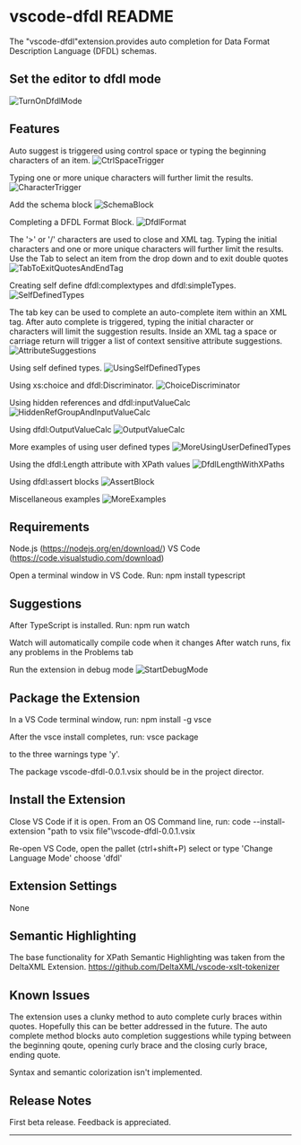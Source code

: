 # vscode-dfdl README

The "vscode-dfdl"extension.provides auto completion for Data Format Description Language (DFDL) schemas.

## Set the editor to dfdl mode
![TurnOnDfdlMode](https://user-images.githubusercontent.com/98881959/152995118-e2da5835-027e-4ff7-90f9-baf36a7e04bb.gif)

## Features

Auto suggest is triggered using control space or typing the beginning characters of an item.
![CtrlSpaceTrigger](https://user-images.githubusercontent.com/98881959/152995218-65d5b5b6-b610-495d-af31-69dd81be58c1.gif)

Typing one or more unique characters will further limit the results.
![CharacterTrigger](https://user-images.githubusercontent.com/98881959/152995254-1de6d39e-a482-4cb5-b7f3-7444932d056f.gif)

Add the schema block
![SchemaBlock](https://user-images.githubusercontent.com/98881959/152995294-7d70b7c6-186b-41e1-8a48-81ebfc3e04bc.gif)

Completing a DFDL Format Block.
![DfdlFormat](https://user-images.githubusercontent.com/98881959/152995321-ef0b2d45-32e6-4e3a-b5aa-859aa937cc3a.gif)

The '>' or '/' characters are used to close and XML tag.
Typing the initial characters and one or more unique characters will further limit the results.
Use the Tab to select an item from the drop down and to exit double quotes
![TabToExitQuotesAndEndTag](https://user-images.githubusercontent.com/98881959/152995446-77a33620-7277-4d9a-8dd7-f88349299ec9.gif)

Creating self define dfdl:complextypes and dfdl:simpleTypes.
![SelfDefinedTypes](https://user-images.githubusercontent.com/98881959/152995652-e56bc55d-78ba-46f6-a26c-6d7bd4440e96.gif)

The tab key can be used to complete an auto-complete item within an XML tag.
After auto complete is triggered, typing the initial character or characters will limit the suggestion results.
Inside an XML tag a space or carriage return will trigger a list of context sensitive attribute suggestions.
![AttributeSuggestions](https://user-images.githubusercontent.com/98881959/152995682-466be4bb-7f3f-4dcc-84bc-09792bc26adc.gif)

Using self defined types.
![UsingSelfDefinedTypes](https://user-images.githubusercontent.com/98881959/152995737-2f31e4e8-525d-4cb5-a5d7-a0413a087a54.gif)

Using xs:choice and dfdl:Discriminator.
![ChoiceDiscriminator](https://user-images.githubusercontent.com/98881959/152995769-b6afda2b-dd77-4f7a-ad18-b3e1f28087f6.gif)

Using hidden references and dfdl:inputValueCalc
![HiddenRefGroupAndInputValueCalc](https://user-images.githubusercontent.com/98881959/153010643-9d1c8361-b55d-45e4-a7a4-907ec876de76.gif)

Using dfdl:OutputValueCalc
![OutputValueCalc](https://user-images.githubusercontent.com/98881959/153051326-2b9d03ce-3e3a-420a-abba-408b25a2c3d2.gif)

More examples of using user defined types
![MoreUsingUserDefinedTypes](https://user-images.githubusercontent.com/98881959/153051453-e76250e2-96f6-4f07-8e9a-0a77f9ece5fe.gif)

Using the dfdl:Length attribute with XPath values
![DfdlLengthWithXPaths](https://user-images.githubusercontent.com/98881959/153051544-78372145-98aa-4b56-84f4-8b3a3bca4d9f.gif)

Using dfdl:assert blocks
![AssertBlock](https://user-images.githubusercontent.com/98881959/153051732-fb948f86-3485-4606-9e92-8325f1d5052d.gif)

Miscellaneous examples
![MoreExamples](https://user-images.githubusercontent.com/98881959/153051821-abc47704-878f-4c01-8a29-c0d3911940d0.gif)

## Requirements

Node.js (https://nodejs.org/en/download/)
VS Code (https://code.visualstudio.com/download)

Open a terminal window in VS Code. Run:
  npm install typescript

## Suggestions

After TypeScript is installed. Run:
npm run watch

Watch will automatically compile code when it changes
After watch runs, fix any problems in the Problems tab

Run the extension in debug mode
![StartDebugMode](https://user-images.githubusercontent.com/98881959/152995881-982a321a-6926-460f-aa37-e4c3a5fa7dff.gif)

## Package the Extension

In a VS Code terminal window, run:
  npm install -g vsce

After the vsce install completes, run:
  vsce package

to the three warnings type 'y'.

The package vscode-dfdl-0.0.1.vsix should be in the project director.

## Install the Extension

Close VS Code if it is open. From an OS Command line, run:
  code --install-extension "path to vsix file"\vscode-dfdl-0.0.1.vsix

Re-open VS Code, open the pallet (ctrl+shift+P)
  select or type 'Change Language Mode'
  choose 'dfdl'

## Extension Settings

None

## Semantic Highlighting

The base functionality for XPath Semantic Highlighting was taken from the DeltaXML Extension.
https://github.com/DeltaXML/vscode-xslt-tokenizer

## Known Issues

The extension uses a clunky method to auto complete curly braces within quotes.  Hopefully this can be
better addressed in the future.  The auto complete method blocks auto completion suggestions while typing between the beginning qoute, opening curly brace and the closing curly brace, ending quote.

Syntax and semantic colorization isn't implemented.

## Release Notes

First beta release. Feedback is appreciated.

-----------------------------------------------------------------------------------------------------------
